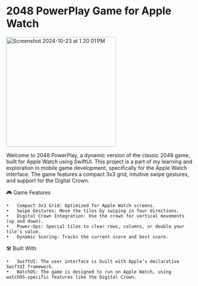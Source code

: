 # 2048 PowerPlay Game for Apple Watch

<img width="295" alt="Screenshot 2024-10-23 at 1 20 01 PM" src="https://github.com/user-attachments/assets/caa26732-fd79-467e-a96d-59205f8d256e">



Welcome to 2048 PowerPlay, a dynamic version of the classic 2048 game, built for Apple Watch using SwiftUI. This project is a part of my learning and exploration in mobile game development, specifically for the Apple Watch interface. The game features a compact 3x3 grid, intuitive swipe gestures, and support for the Digital Crown.

🎮 Game Features

	•	Compact 3x3 Grid: Optimized for Apple Watch screens.
	•	Swipe Gestures: Move the tiles by swiping in four directions.
	•	Digital Crown Integration: Use the crown for vertical movements (up and down).
	•	Power-Ups: Special tiles to clear rows, columns, or double your tile’s value.
	•	Dynamic Scoring: Tracks the current score and best score.

🛠 Built With

	•	SwiftUI: The user interface is built with Apple’s declarative SwiftUI framework.
	•	WatchOS: The game is designed to run on Apple Watch, using watchOS-specific features like the Digital Crown.

